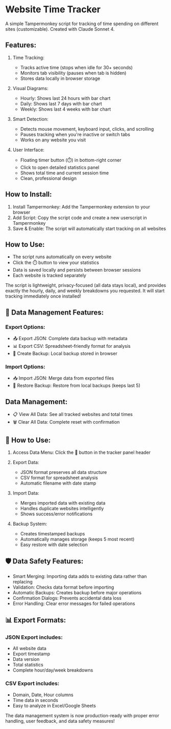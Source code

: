 # Website Time Tracker
A simple Tampermonkey script for tracking of time spending on different sites (customizable). Created with Claude Sonnet 4.

## Features:

1. Time Tracking:

    - Tracks active time (stops when idle for 30+ seconds)
    - Monitors tab visibility (pauses when tab is hidden)
    - Stores data locally in browser storage


2. Visual Diagrams:

    - Hourly: Shows last 24 hours with bar chart
    - Daily: Shows last 7 days with bar chart
    - Weekly: Shows last 4 weeks with bar chart


3. Smart Detection:

    - Detects mouse movement, keyboard input, clicks, and scrolling
    - Pauses tracking when you're inactive or switch tabs
    - Works on any website you visit


4. User Interface:

    - Floating timer button (⏱️) in bottom-right corner
    - Click to open detailed statistics panel
    - Shows total time and current session time
    - Clean, professional design



## How to Install:

1. Install Tampermonkey: Add the Tampermonkey extension to your browser
2. Add Script: Copy the script code and create a new userscript in Tampermonkey
3. Save & Enable: The script will automatically start tracking on all websites

## How to Use:

- The script runs automatically on every website
- Click the ⏱️ button to view your statistics
- Data is saved locally and persists between browser sessions
- Each website is tracked separately

The script is lightweight, privacy-focused (all data stays local), and provides exactly the hourly, daily, and weekly breakdowns you requested. It will start tracking immediately once installed!

## 🔄 Data Management Features:
### Export Options:

- 📤 Export JSON: Complete data backup with metadata
- 📊 Export CSV: Spreadsheet-friendly format for analysis
- 💾 Create Backup: Local backup stored in browser

### Import Options:

- 📥 Import JSON: Merge data from exported files
- 🔄 Restore Backup: Restore from local backups (keeps last 5)

## Data Management:

- 📋 View All Data: See all tracked websites and total times
- 🗑️ Clear All Data: Complete reset with confirmation

## 🎯 How to Use:

1. Access Data Menu: Click the 💾 button in the tracker panel header
2. Export Data:

    - JSON format preserves all data structure
    - CSV format for spreadsheet analysis
    - Automatic filename with date stamp


3. Import Data:

    - Merges imported data with existing data
    - Handles duplicate websites intelligently
    - Shows success/error notifications


4. Backup System:

    - Creates timestamped backups
    - Automatically manages storage (keeps 5 most recent)
    - Easy restore with date selection



## 🛡️ Data Safety Features:

- Smart Merging: Importing data adds to existing data rather than replacing
- Validation: Checks data format before importing
- Automatic Backups: Creates backup before major operations
- Confirmation Dialogs: Prevents accidental data loss
- Error Handling: Clear error messages for failed operations

## 📊 Export Formats:
### JSON Export includes:

- All website data
- Export timestamp
- Data version
- Total statistics
- Complete hour/day/week breakdowns

### CSV Export includes:

- Domain, Date, Hour columns
- Time data in seconds
- Easy to analyze in Excel/Google Sheets

The data management system is now production-ready with proper error handling, user feedback, and data safety measures!